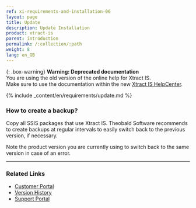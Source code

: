 ```yaml
---
ref: xi-requirements-and-installation-06
layout: page
title: Update
description: Update Installation
product: xtract-is
parent: introduction
permalink: /:collection/:path
weight: 8
lang: en_GB
---
```


{: .box-warning}
**Warning: Deprecated documentation** <br>
You are using the old version of the online help for Xtract IS.<br>
Make sure to use the documentation within the new [Xtract IS HelpCenter](https://helpcenter.theobald-software.com/xtract-is/documentation/introduction/).

{% include _content/en/requirements/update.md %}

### How to create a backup?
Copy all SSIS packages that use Xtract IS.
Theobald Software recommends to create backups at regular intervals to easily switch back to the previous version, if necessary.

Note the product version you are currently using to switch back to the same version in case of an error.

****
### Related Links
- [Customer Portal](https://my.theobald-software.com)
- [Version History](https://kb.theobald-software.com/version-history)
- [Support Portal](https://support.theobald-software.com)